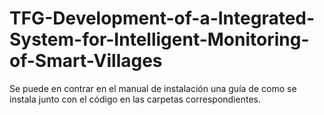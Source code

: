 # TFG-Development-of-a-Integrated-System-for-Intelligent-Monitoring-of-Smart-Villages

Se puede en contrar en el manual de instalación una guía de como se instala junto con el código en las carpetas correspondientes.
